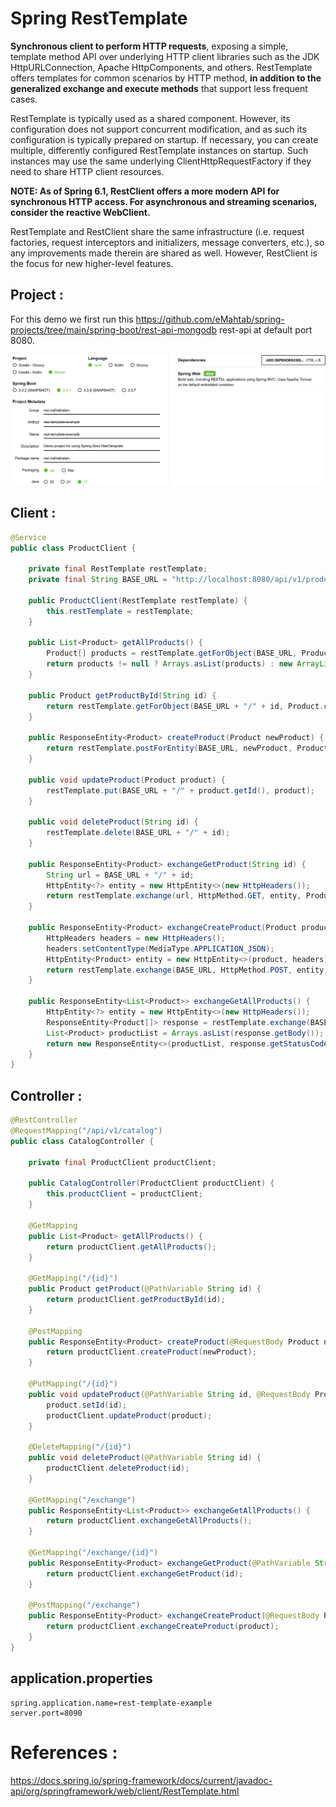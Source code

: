 # Spring RestTemplate

**Synchronous client to perform HTTP requests**, exposing a simple, template method API over underlying HTTP client libraries such as the JDK HttpURLConnection, Apache HttpComponents, and others. RestTemplate offers templates for common scenarios by HTTP method, **in addition to the generalized exchange and execute methods** that support less frequent cases.

RestTemplate is typically used as a shared component. However, its configuration does not support concurrent modification, and as such its configuration is typically prepared on startup. If necessary, you can create multiple, differently configured RestTemplate instances on startup. Such instances may use the same underlying ClientHttpRequestFactory if they need to share HTTP client resources.

**NOTE: As of Spring 6.1, RestClient offers a more modern API for synchronous HTTP access. For asynchronous and streaming scenarios, consider the reactive WebClient.**

RestTemplate and RestClient share the same infrastructure (i.e. request factories, request interceptors and initializers, message converters, etc.), so any improvements made therein are shared as well. However, RestClient is the focus for new higher-level features.

## Project :

For this demo we first run this https://github.com/eMahtab/spring-projects/tree/main/spring-boot/rest-api-mongodb rest-api at default port 8080.

!["Project"](images/project.png?raw=true)

## Client :
```java
@Service
public class ProductClient {

    private final RestTemplate restTemplate;
    private final String BASE_URL = "http://localhost:8080/api/v1/products";

    public ProductClient(RestTemplate restTemplate) {
        this.restTemplate = restTemplate;
    }

    public List<Product> getAllProducts() {
        Product[] products = restTemplate.getForObject(BASE_URL, Product[].class);
        return products != null ? Arrays.asList(products) : new ArrayList<>();
    }

    public Product getProductById(String id) {
        return restTemplate.getForObject(BASE_URL + "/" + id, Product.class);
    }

    public ResponseEntity<Product> createProduct(Product newProduct) {
        return restTemplate.postForEntity(BASE_URL, newProduct, Product.class);
    }

    public void updateProduct(Product product) {
        restTemplate.put(BASE_URL + "/" + product.getId(), product);
    }

    public void deleteProduct(String id) {
        restTemplate.delete(BASE_URL + "/" + id);
    }

    public ResponseEntity<Product> exchangeGetProduct(String id) {
        String url = BASE_URL + "/" + id;
        HttpEntity<?> entity = new HttpEntity<>(new HttpHeaders());
        return restTemplate.exchange(url, HttpMethod.GET, entity, Product.class);
    }

    public ResponseEntity<Product> exchangeCreateProduct(Product product) {
        HttpHeaders headers = new HttpHeaders();
        headers.setContentType(MediaType.APPLICATION_JSON);
        HttpEntity<Product> entity = new HttpEntity<>(product, headers);
        return restTemplate.exchange(BASE_URL, HttpMethod.POST, entity, Product.class);
    }

    public ResponseEntity<List<Product>> exchangeGetAllProducts() {
        HttpEntity<?> entity = new HttpEntity<>(new HttpHeaders());
        ResponseEntity<Product[]> response = restTemplate.exchange(BASE_URL, HttpMethod.GET, entity, Product[].class);
        List<Product> productList = Arrays.asList(response.getBody());
        return new ResponseEntity<>(productList, response.getStatusCode());
    }
}
```

## Controller :
```java
@RestController
@RequestMapping("/api/v1/catalog")
public class CatalogController {

    private final ProductClient productClient;

    public CatalogController(ProductClient productClient) {
        this.productClient = productClient;
    }

    @GetMapping
    public List<Product> getAllProducts() {
        return productClient.getAllProducts();
    }

    @GetMapping("/{id}")
    public Product getProduct(@PathVariable String id) {
        return productClient.getProductById(id);
    }

    @PostMapping
    public ResponseEntity<Product> createProduct(@RequestBody Product newProduct) {
        return productClient.createProduct(newProduct);
    }

    @PutMapping("/{id}")
    public void updateProduct(@PathVariable String id, @RequestBody Product product) {
        product.setId(id);
        productClient.updateProduct(product);
    }

    @DeleteMapping("/{id}")
    public void deleteProduct(@PathVariable String id) {
        productClient.deleteProduct(id);
    }

    @GetMapping("/exchange")
    public ResponseEntity<List<Product>> exchangeGetAllProducts() {
        return productClient.exchangeGetAllProducts();
    }

    @GetMapping("/exchange/{id}")
    public ResponseEntity<Product> exchangeGetProduct(@PathVariable String id) {
        return productClient.exchangeGetProduct(id);
    }

    @PostMapping("/exchange")
    public ResponseEntity<Product> exchangeCreateProduct(@RequestBody Product product) {
        return productClient.exchangeCreateProduct(product);
    }
}
```

## application.properties
```properties
spring.application.name=rest-template-example
server.port=8090
```

# References :

https://docs.spring.io/spring-framework/docs/current/javadoc-api/org/springframework/web/client/RestTemplate.html
